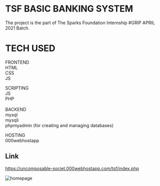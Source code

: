  # TSF BASIC BANKING SYSTEM 
The project is the part of The Sparks Foundation Internship #GRIP APRIL 2021 Batch. 


# TECH USED

FRONTEND   <br>HTML <br> CSS  <br>  JS  <br> 

SCRIPTING    <br> JS <br> PHP  <br>  
BACKEND     <br>  mysql  <br>  mysqli  <br>  phpmyadmin (for creating and managing databases)  <br> 


HOSTING  <br >000webhostapp   <br> 

## Link
https://uncomposable-societ.000webhostapp.com/tsf/index.php



![homepage](https://user-images.githubusercontent.com/48864859/115297016-52f78500-a179-11eb-8483-0174f136304f.png)











